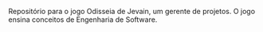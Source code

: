 Repositório para o jogo Odisseia de Jevain, um gerente de projetos. O jogo ensina conceitos de Engenharia de Software.

